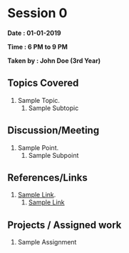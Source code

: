# Session 0

**Date : 01-01-2019**

**Time : 6 PM to 9 PM**

**Taken by : John Doe (3rd Year)**

## Topics Covered

1. Sample Topic.
   1. Sample Subtopic

## Discussion/Meeting

1. Sample Point.
   1. Sample Subpoint

## References/Links

1. [Sample Link](http://localhost).
   1. [Sample Link](https://www.google.com)

## Projects / Assigned work

1. Sample Assignment